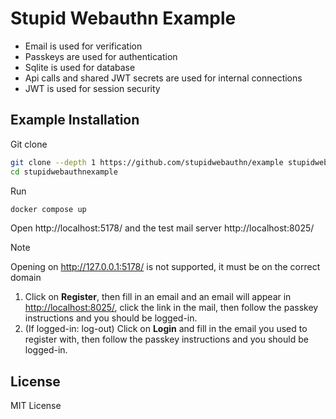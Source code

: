 # Stupid Webauthn Example

- Email is used for verification
- Passkeys are used for authentication
- Sqlite is used for database
- Api calls and shared JWT secrets are used for internal connections
- JWT is used for session security


## Example Installation

Git clone

```sh
git clone --depth 1 https://github.com/stupidwebauthn/example stupidwebauthnexample
cd stupidwebauthnexample
```

Run

```sh
docker compose up
```

Open http://localhost:5178/ and the test mail server http://localhost:8025/

> [!NOTE]
> Opening on http://127.0.0.1:5178/ is not supported, it must be on the correct domain

1. Click on **Register**, then fill in an email and an email will appear in <http://localhost:8025/>, click the link in the mail, then follow the passkey instructions and you should be logged-in.
2. (If logged-in: log-out) Click on **Login** and fill in the email you used to register with, then follow the passkey instructions and you should be logged-in.

## License

MIT License
